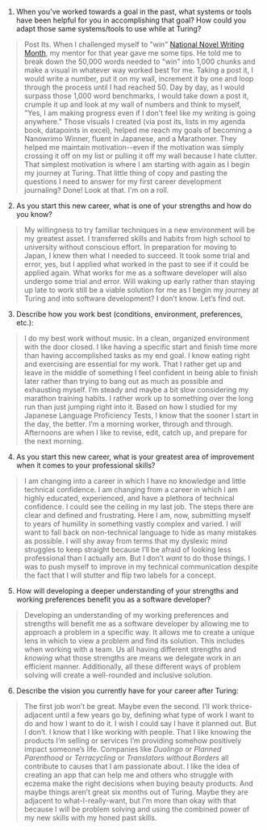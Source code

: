 1. When you've worked towards a goal in the past, what systems or tools have been helpful for you in accomplishing that goal? How could you adapt those same systems/tools to use while at Turing?  
> Post Its. When I challenged myself to "win" [National Novel Writing Month](https://nanowrimo.org/), my mentor for that year gave me some tips. He told me to break down the 50,000 words needed to "win" into 1,000 chunks and make a visual in whatever way worked best for me. Taking a post it, I would write a number, put it on my wall, increment it by one and loop through the process until I had reached 50. Day by day, as I would surpass those 1,000 word benchmarks, I would take down a post it, crumple it up and look at my wall of numbers and think to myself, "Yes, I am making progress even if I don't feel like my writing is going anywhere." Those visuals I created (via post its, lists in my agenda book, datapoints in excel), helped me reach my goals of becoming a Nanowrimo Winner, fluent in Japanese, and a Marathoner. They helped me maintain motivation--even if the motivation was simply crossing it off on my list or pulling it off my wall because I hate clutter. That simplest motivation is where I am starting with again as I begin my journey at Turing. That little thing of copy and pasting the questions I need to answer for my first career development journaling? Done! Look at that. I'm on a roll.  

2. As you start this new career, what is one of your strengths and how do you know?  
> My willingness to try familiar techniques in a new environment will be my greatest asset. I transferred skills and habits from high school to university without conscious effort. In preparation for moving to Japan, I knew then what I needed to succeed. It took some trial and error, yes, but I applied what worked in the past to see if it could be applied again. What works for me as a software developer will also undergo some trial and error. Will waking up early rather than staying up late to work still be a viable solution for me as I begin my journey at Turing and into software development? I don’t know. Let’s find out.  
 
3. Describe how you work best (conditions, environment, preferences, etc.):  
> I do my best work without music. In a clean, organized environment with the door closed. I like having a specific start and finish time more than having accomplished tasks as my end goal. I know eating right and exercising are essential for my work. That I rather get up and leave in the middle of something I feel confident in being able to finish later rather than trying to bang out as much as possible and exhausting myself. I’m steady and maybe a bit slow considering my marathon training habits. I rather work up to something over the long run than just jumping right into it. Based on how I studied for my Japanese Language Proficiency Tests, I know that the sooner I start in the day, the better. I’m a morning worker, through and through. Afternoons are when I like to revise, edit, catch up, and prepare for the next morning.  

4. As you start this new career, what is your greatest area of improvement when it comes to your professional skills?  
> I am changing into a career in which I have no knowledge and little technical confidence. I am changing from a career in which I am highly educated, experienced, and have a plethora of technical confidence. I could see the ceiling in my last job. The steps there are clear and defined and frustrating. Here I am, now, submitting myself to years of humility in something vastly complex and varied. I will want to fall back on non-technical language to hide as many mistakes as possible. I will shy away from terms that my dyslexic mind struggles to keep straight because I’ll be afraid of looking less professional than I actually am. But I don’t *want* to do those things. I was to push myself to improve in my technical communication despite the fact that I will stutter and flip two labels for a concept.

5. How will developing a deeper understanding of your strengths and working preferences benefit you as a software developer?  
> Developing an understanding of my working preferences and strengths will benefit me as a software developer by allowing me to approach a problem in a specific way. It allows me to create a unique lens in which to view a problem and find its solution. This includes when working with a team. Us all having different strengths and *knowing* what those strengths are means we delegate work in an efficient manner. Additionally, all these different ways of problem solving will create a well-rounded and inclusive solution.   


6. Describe the vision you currently have for your career after Turing:  
>The first job won’t be great. Maybe even the second. I’ll work thrice-adjacent until a few years go by, defining what type of work I want to do and how I want to do it. I wish I could say I have it planned out. But I don’t. I know that I like working with people. That I like knowing the products I’m selling or services I’m providing somehow positively impact someone’s life. Companies like *Duolingo* or *Planned Parenthood* or *Terracycling* or *Translators without Borders* all contribute to causes that I am passionate about. I like the idea of creating an app that can help me and others who struggle with eczema make the right decisions when buying beauty products. And maybe things aren’t great six months out of Turing. Maybe they are adjacent to what-I-really-want, but I’m more than okay with that because I will be problem solving and using the combined power of my new skills with my honed past skills. 
